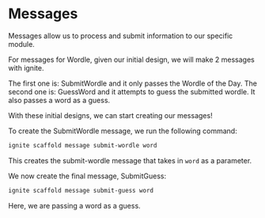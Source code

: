# Messages

Messages allow us to process and submit information to our specific module.

For messages for Wordle, given our initial design, we will
make 2 messages with ignite.

The first one is: SubmitWordle and it only passes the Wordle of the Day.
The second one is: GuessWord and it attempts to guess the submitted
wordle. It also passes a word as a guess.

With these initial designs, we can start creating our messages!

To create the SubmitWordle message, we run the following command:

```sh
ignite scaffold message submit-wordle word
```

This creates the submit-wordle message that takes in `word` as a parameter.

We now create the final message, SubmitGuess:

```sh
ignite scaffold message submit-guess word
```

Here, we are passing a word as a guess.
